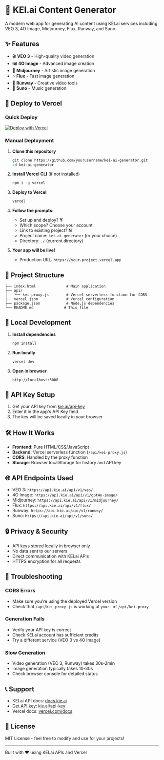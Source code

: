# 🎨 KEI.ai Content Generator

A modern web app for generating AI content using KEI.ai services including VEO 3, 4O Image, Midjourney, Flux, Runway, and Suno.

## ✨ Features

- 🎬 **VEO 3** - High-quality video generation
- 🖼️ **4O Image** - Advanced image creation
- 🎨 **Midjourney** - Artistic image generation
- ⚡ **Flux** - Fast image generation
- 🎥 **Runway** - Creative video tools
- 🎵 **Suno** - Music generation

## 🚀 Deploy to Vercel

### Quick Deploy
[![Deploy with Vercel](https://vercel.com/button)](https://vercel.com/new/clone?repository-url=https://github.com/yourusername/kei-ai-generator)

### Manual Deployment

1. **Clone this repository**
   ```bash
   git clone https://github.com/yourusername/kei-ai-generator.git
   cd kei-ai-generator
   ```

2. **Install Vercel CLI** (if not installed)
   ```bash
   npm i -g vercel
   ```

3. **Deploy to Vercel**
   ```bash
   vercel
   ```

4. **Follow the prompts:**
   - Set up and deploy? **Y**
   - Which scope? Choose your account
   - Link to existing project? **N**
   - Project name: `kei-ai-generator` (or your choice)
   - Directory: `./` (current directory)

5. **Your app will be live!**
   - Production URL: `https://your-project.vercel.app`
## 📁 Project Structure

```
├── index.html              # Main application
├── api/
│   └── kei-proxy.js        # Vercel serverless function for CORS
├── vercel.json             # Vercel configuration
├── package.json            # Node.js dependencies
└── README.md              # This file
```

## 🔧 Local Development

1. **Install dependencies**
   ```bash
   npm install
   ```

2. **Run locally**
   ```bash
   vercel dev
   ```

3. **Open in browser**
   ```
   http://localhost:3000
   ```

## 🔑 API Key Setup

1. Get your API key from [kie.ai/api-key](https://kie.ai/api-key)
2. Enter it in the app's API Key field
3. The key will be saved locally in your browser

## 🛠️ How It Works

- **Frontend**: Pure HTML/CSS/JavaScript
- **Backend**: Vercel serverless function (`/api/kei-proxy.js`)
- **CORS**: Handled by the proxy function
- **Storage**: Browser localStorage for history and API key

## 🌐 API Endpoints Used

- VEO 3: `https://api.kie.ai/api/v1/veo/`
- 4O Image: `https://api.kie.ai/api/v1/gpt4o-image/`
- Midjourney: `https://api.kie.ai/api/v1/midjourney/`
- Flux: `https://api.kie.ai/api/v1/flux/`
- Runway: `https://api.kie.ai/api/v1/runway/`
- Suno: `https://api.kie.ai/api/v1/suno/`

## 🔒 Privacy & Security

- API keys stored locally in browser only
- No data sent to our servers
- Direct communication with KEI.ai APIs
- HTTPS encryption for all requests

## 🐛 Troubleshooting

### CORS Errors
- Make sure you're using the deployed Vercel version
- Check that `/api/kei-proxy.js` is working at `your-url/api/kei-proxy`

### Generation Fails
- Verify your API key is correct
- Check KEI.ai account has sufficient credits
- Try a different service (VEO 3 vs 4O Image)

### Slow Generation
- Video generation (VEO 3, Runway) takes 30s-2min
- Image generation typically takes 10-30s
- Check browser console for detailed status

## 📞 Support

- KEI.ai API docs: [docs.kie.ai](https://docs.kie.ai)
- Get API key: [kie.ai/api-key](https://kie.ai/api-key)
- Vercel docs: [vercel.com/docs](https://vercel.com/docs)

## 📄 License

MIT License - feel free to modify and use for your projects!

---

Built with ❤️ using KEI.ai APIs and Vercel